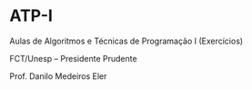 # ATP-I
Aulas de Algoritmos e Técnicas de Programação I (Exercícios)

FCT/Unesp – Presidente Prudente

Prof. Danilo Medeiros Eler
